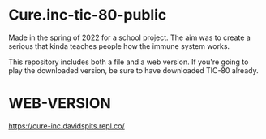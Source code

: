 # Cure.inc-tic-80-public
Made in the spring of 2022 for a school project. The aim was to create a serious that kinda teaches people how the immune system works.

This repository includes both a file and a web version. If you're going to play the downloaded version, be sure to have downloaded TIC-80 already.

# WEB-VERSION
https://cure-inc.davidspits.repl.co/
